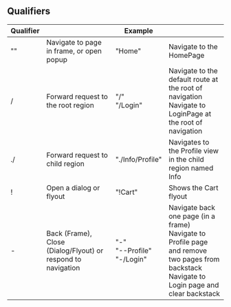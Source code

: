 

## Qualifiers

| Qualifier |                                                              | Example          |                                                              |
|-----------|--------------------------------------------------------------|------------------|--------------------------------------------------------------|
| ""        | Navigate to page in frame, or open popup                     | "Home"           | Navigate to the HomePage                                     |
| /         | Forward request to the root region                           | "/"<br>"/Login"  | Navigate to the default route at the root of navigation<br>Navigate to LoginPage at the root of navigation |
| ./        | Forward request to child region                              | "./Info/Profile" | Navigates to the Profile view in the child region named Info |
| !         | Open a dialog or flyout                                      | "!Cart"          | Shows the Cart flyout                                        |
| -         | Back (Frame), Close (Dialog/Flyout) or respond to navigation | "-"<br>"--Profile"<br>"-/Login" | Navigate back one page (in a frame)<br>Navigate to Profile page and remove two pages from backstack<br>Navigate to Login page and clear backstack |


